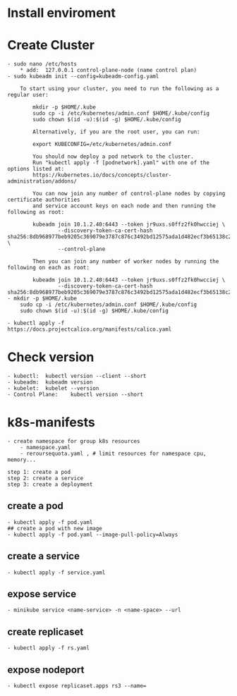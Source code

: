# Install enviroment




# Create Cluster
    - sudo nano /etc/hosts
        * add:  127.0.0.1 control-plane-node (name control plan)
    - sudo kubeadm init --config=kubeadm-config.yaml

        To start using your cluster, you need to run the following as a regular user:

            mkdir -p $HOME/.kube
            sudo cp -i /etc/kubernetes/admin.conf $HOME/.kube/config
            sudo chown $(id -u):$(id -g) $HOME/.kube/config

            Alternatively, if you are the root user, you can run:

            export KUBECONFIG=/etc/kubernetes/admin.conf

            You should now deploy a pod network to the cluster.
            Run "kubectl apply -f [podnetwork].yaml" with one of the options listed at:
            https://kubernetes.io/docs/concepts/cluster-administration/addons/

            You can now join any number of control-plane nodes by copying certificate authorities
            and service account keys on each node and then running the following as root:

            kubeadm join 10.1.2.40:6443 --token jr9uxs.s0ffz2fk0hwcciej \
                    --discovery-token-ca-cert-hash sha256:8db968977beb9205c369079e3787c876c3492bd12575ada1d482ecf3b65138c2 \
                    --control-plane 

            Then you can join any number of worker nodes by running the following on each as root:

            kubeadm join 10.1.2.40:6443 --token jr9uxs.s0ffz2fk0hwcciej \
                    --discovery-token-ca-cert-hash sha256:8db968977beb9205c369079e3787c876c3492bd12575ada1d482ecf3b65138c2 
    - mkdir -p $HOME/.kube
        sudo cp -i /etc/kubernetes/admin.conf $HOME/.kube/config
        sudo chown $(id -u):$(id -g) $HOME/.kube/config

    - kubectl apply -f https://docs.projectcalico.org/manifests/calico.yaml




# Check version

    - kubectl: 	kubectl version --client --short
    - kubeadm:	kubeadm version
    - kubelet:	kubelet --version
    - Control Plane: 	kubectl version --short




# k8s-manifests

    - create namespace for group k8s resources
        - namespace.yaml
        - reroursequota.yaml , # limit resources for namespace cpu, memory...

    step 1: create a pod
    step 2: create a service
    step 3: create a deployment

## create a pod
    - kubectl apply -f pod.yaml
    ## create a pod with new image
    - kubectl apply -f pod.yaml --image-pull-policy=Always

## create a service
    - kubectl apply -f service.yaml

## expose service
    - minikube service <name-service> -n <name-space> --url


## create replicaset
    - kubectl apply -f rs.yaml


## expose nodeport
    - kubectl expose replicaset.apps rs3 --name=
